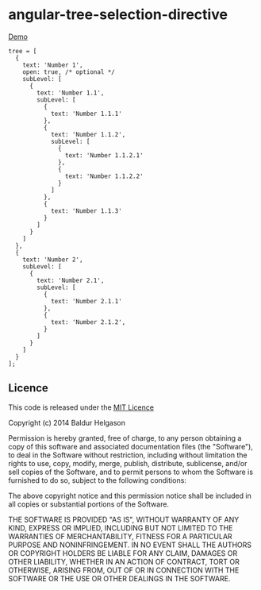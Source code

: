 angular-tree-selection-directive
================================

[Demo](http://baldurh.github.io/tree-selection-directive/)

```
tree = [
  {
    text: 'Number 1',
    open: true, /* optional */
    subLevel: [
      { 
        text: 'Number 1.1',
        subLevel: [
          {
            text: 'Number 1.1.1'
          },
          {
            text: 'Number 1.1.2',
            subLevel: [
              {
                text: 'Number 1.1.2.1'
              },
              {
                text: 'Number 1.1.2.2'
              }
            ]
          },
          {
            text: 'Number 1.1.3'
          }
        ]
      }
    ]
  },
  {
    text: 'Number 2',
    subLevel: [
      { 
        text: 'Number 2.1',
        subLevel: [
          {
            text: 'Number 2.1.1'
          },
          {
            text: 'Number 2.1.2',
          }
        ]
      }
    ]
  }
];
```

Licence
-------

This code is released under the [MIT Licence](http://opensource.org/licenses/MIT)

Copyright (c) 2014 Baldur Helgason

Permission is hereby granted, free of charge, to any person obtaining a copy
of this software and associated documentation files (the "Software"), to deal
in the Software without restriction, including without limitation the rights
to use, copy, modify, merge, publish, distribute, sublicense, and/or sell
copies of the Software, and to permit persons to whom the Software is
furnished to do so, subject to the following conditions:

The above copyright notice and this permission notice shall be included in
all copies or substantial portions of the Software.

THE SOFTWARE IS PROVIDED "AS IS", WITHOUT WARRANTY OF ANY KIND, EXPRESS OR
IMPLIED, INCLUDING BUT NOT LIMITED TO THE WARRANTIES OF MERCHANTABILITY,
FITNESS FOR A PARTICULAR PURPOSE AND NONINFRINGEMENT. IN NO EVENT SHALL THE
AUTHORS OR COPYRIGHT HOLDERS BE LIABLE FOR ANY CLAIM, DAMAGES OR OTHER
LIABILITY, WHETHER IN AN ACTION OF CONTRACT, TORT OR OTHERWISE, ARISING FROM,
OUT OF OR IN CONNECTION WITH THE SOFTWARE OR THE USE OR OTHER DEALINGS IN
THE SOFTWARE.
